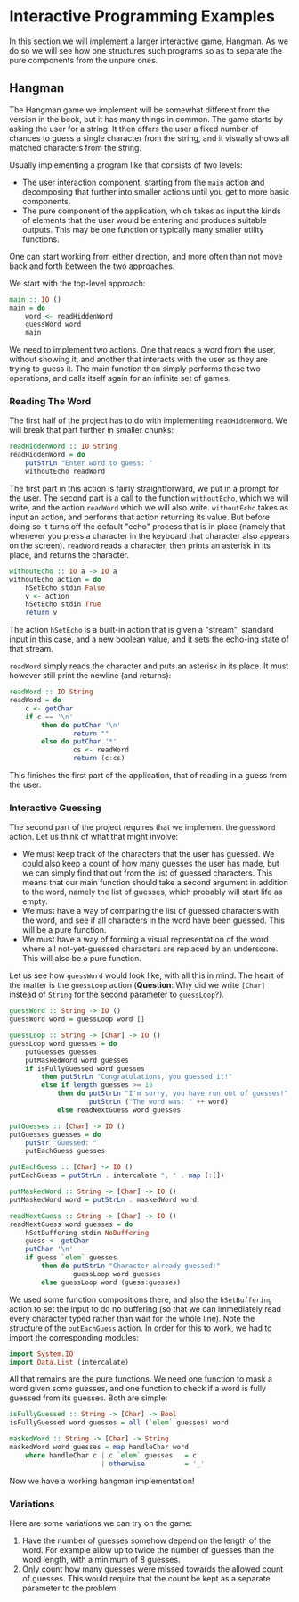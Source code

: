 # Interactive Programming Examples

In this section we will implement a larger interactive game, Hangman. As we do so we will see how one structures such programs so as to separate the pure components from the unpure ones.

## Hangman

The Hangman game we implement will be somewhat different from the version in the book, but it has many things in common. The game starts by asking the user for a string. It then offers the user a fixed number of chances to guess a single character from the string, and it visually shows all matched characters from the string.

Usually implementing a program like that consists of two levels:

- The user interaction component, starting from the `main` action and decomposing that further into smaller actions until you get to more basic components.
- The pure component of the application, which takes as input the kinds of elements that the user would be entering and produces suitable outputs. This may be one function or typically many smaller utility functions.

One can start working from either direction, and more often than not move back and forth between the two approaches.

We start with the top-level approach:
```haskell
main :: IO ()
main = do
    word <- readHiddenWord
    guessWord word
    main
```
We need to implement two actions. One that reads a word from the user, without showing it, and another that interacts with the user as they are trying to guess it. The main function then simply performs these two operations, and calls itself again for an infinite set of games.

### Reading The Word

The first half of the project has to do with implementing `readHiddenWord`. We will break that part further in smaller chunks:
```haskell
readHiddenWord :: IO String
readHiddenWord = do
    putStrLn "Enter word to guess: "
    withoutEcho readWord
```
The first part in this action is fairly straightforward, we put in a prompt for the user. The second part is a call to the function `withoutEcho`, which we will write, and the action `readWord` which we will also write. `withoutEcho` takes as input an action, and performs that action returning its value. But before doing so it turns off the default "echo" process that is in place (namely that whenever you press a character in the keyboard that character also appears on the screen). `readWord` reads a character, then prints an asterisk in its place, and returns the character.
```haskell
withoutEcho :: IO a -> IO a
withoutEcho action = do
    hSetEcho stdin False
    v <- action
    hSetEcho stdin True
    return v
```
The action `hSetEcho` is a built-in action that is given a "stream", standard input in this case, and a new boolean value, and it sets the echo-ing state of that stream.

`readWord` simply reads the character and puts an asterisk in its place. It must however still print the newline (and returns):
```haskell
readWord :: IO String
readWord = do
    c <- getChar
    if c == '\n'
        then do putChar '\n'
                return ""
        else do putChar '*'
                cs <- readWord
                return (c:cs)
```

This finishes the first part of the application, that of reading in a guess from the user.

### Interactive Guessing

The second part of the project requires that we implement the `guessWord` action. Let us think of what that might involve:

- We must keep track of the characters that the user has guessed. We could also keep a count of how many guesses the user has made, but we can simply find that out from the list of guessed characters. This means that our main function should take a second argument in addition to the word, namely the list of guesses, which probably will start life as empty.
- We must have a way of comparing the list of guessed characters with the word, and see if all characters in the word have been guessed. This will be a pure function.
- We must have a way of forming a visual representation of the word where all not-yet-guessed characters are replaced by an underscore. This will also be a pure function.

Let us see how `guessWord` would look like, with all this in mind. The heart of the matter is the `guessLoop` action (**Question**: Why did we write `[Char]` instead of `String` for the second parameter to `guessLoop`?).
```haskell
guessWord :: String -> IO ()
guessWord word = guessLoop word []

guessLoop :: String -> [Char] -> IO ()
guessLoop word guesses = do
    putGuesses guesses
    putMaskedWord word guesses
    if isFullyGuessed word guesses
        then putStrLn "Congratulations, you guessed it!"
        else if length guesses >= 15
            then do putStrLn "I'm sorry, you have run out of guesses!"
                    putStrLn ("The word was: " ++ word)
            else readNextGuess word guesses

putGuesses :: [Char] -> IO ()
putGuesses guesses = do
    putStr "Guessed: "
    putEachGuess guesses

putEachGuess :: [Char] -> IO ()
putEachGuess = putStrLn . intercalate ", " . map (:[])

putMaskedWord :: String -> [Char] -> IO ()
putMaskedWord word = putStrLn . maskedWord word

readNextGuess :: String -> [Char] -> IO ()
readNextGuess word guesses = do
    hSetBuffering stdin NoBuffering
    guess <- getChar
    putChar '\n'
    if guess `elem` guesses
        then do putStrLn "Character already guessed!"
                guessLoop word guesses
        else guessLoop word (guess:guesses)
```

We used some function compositions there, and also the `hSetBuffering` action to set the input to do no buffering (so that we can immediately read every character typed rather than wait for the whole line). Note the structure of the `putEachGuess` action. In order for this to work, we had to import the corresponding modules:
```haskell
import System.IO
import Data.List (intercalate)
```

All that remains are the pure functions. We need one function to mask a word given some guesses, and one function to check if a word is fully guessed from its guesses. Both are simple:
```haskell
isFullyGuessed :: String -> [Char] -> Bool
isFullyGuessed word guesses = all (`elem` guesses) word

maskedWord :: String -> [Char] -> String
maskedWord word guesses = map handleChar word
    where handleChar c | c `elem` guesses   = c
                       | otherwise          = '_'
```

Now we have a working hangman implementation!

### Variations

Here are some variations we can try on the game:

1. Have the number of guesses somehow depend on the length of the word. For example allow up to twice the number of guesses than the word length, with a minimum of 8 guesses.
2. Only count how many guesses were missed towards the allowed count of guesses. This would require that the count be kept as a separate parameter to the problem.
